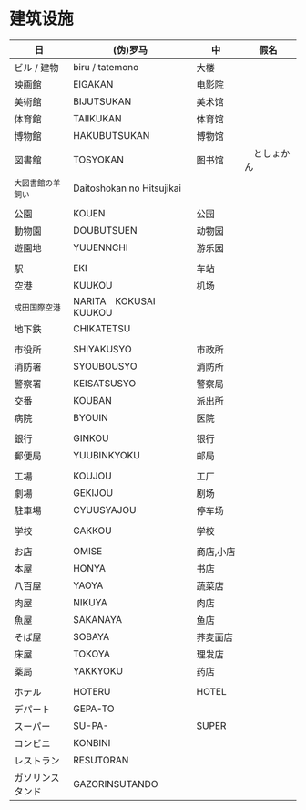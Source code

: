 <!-- MDTOC maxdepth:6 firsth1:1 numbering:0 flatten:0 bullets:1 updateOnSave:1 -->


<!-- /MDTOC -->

# 建筑设施

| 日 | (伪)罗马 | 中 | 假名 |
|---|---|--|--|
| ビル / 建物 | biru / tatemono | 大楼 |
| 映画館 | EIGAKAN      | 电影院 |
| 美術館 | BIJUTSUKAN   | 美术馆 |
| 体育館 | TAIIKUKAN    | 体育馆 |
| 博物館 | HAKUBUTSUKAN | 博物馆 |
| 図書館 | TOSYOKAN     | 图书馆 |　としょかん　
| `大図書館の羊飼い`| Daitoshokan no Hitsujikai | |
|  |  |  |
| 公園   | KOUEN        | 公园 |
| 動物園 | DOUBUTSUEN   | 动物园 |
| 遊園地 | YUUENNCHI    | 游乐园 |
|  |  |  |
| 駅    | EKI           | 车站 |
| 空港  | KUUKOU        | 机场 |
| `成田国際空港` | NARITA　KOKUSAI　KUUKOU |  |
| 地下鉄 | CHIKATETSU  |  |
|  |  |  |
| 市役所 | SHIYAKUSYO  | 市政所 |
| 消防署 | SYOUBOUSYO  | 消防所 |
| 警察署 | KEISATSUSYO | 警察局 |
| 交番   | KOUBAN      | 派出所 |
| 病院   | BYOUIN      | 医院   |
|  |  |  |
| 銀行   | GINKOU      | 银行 |
| 郵便局 | YUUBINKYOKU | 邮局 |
|  |  |  |
| 工場   | KOUJOU     | 工厂   |
| 劇場   | GEKIJOU    | 剧场   |
| 駐車場 | CYUUSYAJOU | 停车场 |
|  |  |  |
| 学校   | GAKKOU     | 学校 |
|  |  |  |
| お店   | OMISE      | 商店,小店 |
| 本屋   | HONYA 　　 | 书店     |
| 八百屋 | YAOYA  　  | 蔬菜店   |
| 肉屋   | NIKUYA     | 肉店    |
| 魚屋   | SAKANAYA　 | 鱼店    |
| そば屋 | SOBAYA     | 荞麦面店 |
| 床屋   | TOKOYA     | 理发店  |
| 薬局   | YAKKYOKU   | 药店   |
|  |  |  |
| ホテル   | HOTERU | HOTEL |
| デパート          | GEPA-TO |  |
| スーパー         | SU-PA- | SUPER　 |
| コンビニ         | KONBINI |  |
| レストラン       | RESUTORAN |  |
| ガソリンスタンド | GAZORINSUTANDO |  |
